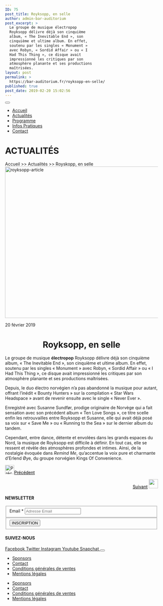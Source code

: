 ```yaml
---
ID: 75
post_title: Royksopp, en selle
author: admin-bar-auditorium
post_excerpt: >
  Le groupe de musique électropop
  Royksopp délivre déjà son cinquième
  album, « The Inevitable End », son
  cinquième et ultime album. En effet,
  soutenu par les singles « Monument »
  avec Robyn, « Sordid Affair » ou « I
  Had This Thing », ce disque avait
  impressionné les critiques par son
  atmosphère planante et ses productions
  maîtrisées.
layout: post
permalink: >
  https://bar-auditorium.fr/royksopp-en-selle/
published: true
post_date: 2019-02-20 15:02:56
---
```

<button id="elementor-menu-toggle"></button>
<nav itemtype="http://schema.org/SiteNavigationElement" itemscope="itemscope" id="elementor-navigation" role="navigation" aria-label="Elementor Menu">
<ul id="elementor-navmenu">
 	<li id="menu-item-67"><a href="https://bar-auditorium.fr/">Accueil</a></li>
 	<li id="menu-item-101"><a href="https://bar-auditorium.fr/actualites-bar-auditorium/">Actualités</a></li>
 	<li id="menu-item-241"><a href="https://bar-auditorium.fr/artistes/">Programme</a></li>
 	<li id="menu-item-17"><a href="https://bar-auditorium.fr/infos-pratiques/">Infos Pratiques</a></li>
 	<li id="menu-item-16"><a href="https://bar-auditorium.fr/contact/">Contact</a></li>
</ul>
</nav>
<h1>ACTUALITÉS</h1>
Accueil &gt;&gt; Actualités &gt;&gt; Royskopp, en selle

<img width="759" height="500" src="https://bar-auditorium.fr/wp-content/uploads/2019/02/Röyksopp-1.jpg" alt="royksopp-article" srcset="https://bar-auditorium.fr/wp-content/uploads/2019/02/Röyksopp-1.jpg 759w, https://bar-auditorium.fr/wp-content/uploads/2019/02/Röyksopp-1-300x198.jpg 300w" sizes="(max-width: 759px) 100vw, 759px">

20 février 2019
<h1 style="text-align: center;">Royksopp, en selle</h1>
Le groupe de musique&nbsp;<strong>électropop</strong>&nbsp;Royksopp délivre déjà son cinquième album,&nbsp;«&nbsp;The Inevitable End&nbsp;», son cinquième et ultime album. En effet, soutenu par les singles&nbsp;«&nbsp;Monument&nbsp;»&nbsp;avec Robyn, «&nbsp;Sordid Affair&nbsp;» ou «&nbsp;I Had This Thing&nbsp;», ce disque avait impressionné les critiques par son atmosphère planante et ses productions maîtrisées.

Depuis, le duo électro norvégien n’a pas abandonné la musique pour autant, offrant l’inédit «&nbsp;Bounty Hunters&nbsp;» sur la compilation «&nbsp;Star Wars Headspace&nbsp;» avant de revenir ensuite avec le single «&nbsp;Never Ever&nbsp;».

Enregistré avec Susanne Sundfør, prodige originaire de Norvège qui a fait sensation avec son précédent album «&nbsp;Ten Love Songs&nbsp;», ce titre scelle enfin les retrouvailles entre Royksopp et Susanne, elle qui avait déjà posé sa voix sur «&nbsp;Save Me&nbsp;» ou&nbsp;«&nbsp;Running to the Sea&nbsp;»&nbsp;sur le dernier album du tandem.

Cependant, entre dance, détente et envolées dans les grands espaces du Nord, la musique de Royksopp est difficile à définir. En tout cas, elle se ressent et révèle des atmosphères profondes et intimes. Ainsi, de la nostalgie évoquée dans&nbsp;<i>Remind Me</i>, qu’accentue la voix pure et charmante d’Erlend Øye, du groupe norvégien Kings Of Convenience.
<p style="text-align: left;"><a href="https://bar-auditorium.fr/m-83-et-mai-lan-prets-a-danser/"><img src="https://bar-auditorium.fr/wp-content/uploads/2019/02/group-2-1.png" alt="Précédent" width="30" height="30"></a><a style="color: #000000;" href="https://bar-auditorium.fr/m-83-et-mai-lan-prets-a-danser/">Précédent</a></p>
<p style="text-align: right;"><a style="color: #000000;" href="https://bar-auditorium.fr/halsey-bad-at-love/">Suivant</a>&nbsp;<a href="https://bar-auditorium.fr/halsey-bad-at-love/"><img src="https://bar-auditorium.fr/wp-content/uploads/2019/02/group-2.png" alt="" width="30" height="30"></a></p>

<h4>NEWSLETTER</h4>
<form action="https://bar-auditorium.fr/wp-admin/admin-post.php" method="post" name="content-form-313c539f" id="content-form-313c539f"><input type="hidden" id="_wpnonce_newsletter" name="_wpnonce_newsletter" value="f02b39995b"><input type="hidden" name="_wp_http_referer" value="/wp-admin/admin-ajax.php"><input type="hidden" name="action" value="content_form_submit"><input type="hidden" name="form-type" value="newsletter"><input type="hidden" name="form-builder" value="elementor"><input type="hidden" name="post-id" value="75"><input type="hidden" name="form-id" value="313c539f">
<fieldset>
            <label for="data[313c539f][email]">
Email *            </label>
<input type="text" name="data[313c539f][email]" id="data[313c539f][email]" required="required" placeholder="Adresse Email"></fieldset>
<fieldset>
            <button type="submit" name="submit" value="submit-newsletter-313c539f">
INSCRIPTION                            </button></fieldset>
</form>
<h4>SUIVEZ-NOUS</h4>
<a href="" target="_blank" rel="noopener noreferrer">
Facebook
</a>
<a href="" target="_blank" rel="noopener noreferrer">
Twitter
</a>
<a href="" target="_blank" rel="noopener noreferrer">
Instagram
</a>
<a href="" target="_blank" rel="noopener noreferrer">
Youtube
</a>
<a href="" target="_blank" rel="noopener noreferrer">
Snapchat
</a>
<button id="elementor-menu-toggle"></button>
<nav itemtype="http://schema.org/SiteNavigationElement" itemscope="itemscope" id="elementor-navigation" role="navigation" aria-label="Elementor Menu">
<ul id="elementor-navmenu">
 	<li id="menu-item-104"><a href="https://bar-auditorium.fr/sponsors/">Sponsors</a></li>
 	<li id="menu-item-105"><a href="https://bar-auditorium.fr/contact/">Contact</a></li>
 	<li id="menu-item-103"><a href="https://bar-auditorium.fr/conditions-generales-de-ventes/">Conditions générales de ventes</a></li>
 	<li id="menu-item-102"><a href="https://bar-auditorium.fr/mentions-legales/">Mentions légales</a></li>
</ul>
</nav>

<nav itemtype="http://schema.org/SiteNavigationElement" itemscope="itemscope" id="cbp-hsmenu-wrapper">
<ul id="mega-menu">
 	<li><a href="https://bar-auditorium.fr/sponsors/">Sponsors</a></li>
 	<li><a href="https://bar-auditorium.fr/contact/">Contact</a></li>
 	<li><a href="https://bar-auditorium.fr/conditions-generales-de-ventes/">Conditions générales de ventes</a></li>
 	<li><a href="https://bar-auditorium.fr/mentions-legales/">Mentions légales</a></li>
</ul>
</nav>